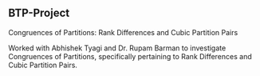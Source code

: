 ## BTP-Project

Congruences of Partitions: Rank Differences and Cubic Partition Pairs

Worked with Abhishek Tyagi and Dr. Rupam Barman to investigate Congruences of Partitions, specifically pertaining to Rank Differences and Cubic Partition Pairs.
